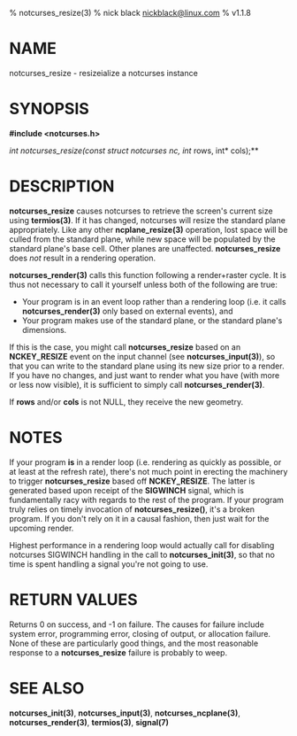 % notcurses_resize(3)
% nick black <nickblack@linux.com>
% v1.1.8

# NAME

notcurses_resize - resizeialize a notcurses instance

# SYNOPSIS

**#include <notcurses.h>**

**int notcurses_resize(const struct notcurses* nc, int* rows, int* cols);**

# DESCRIPTION

**notcurses_resize** causes notcurses to retrieve the screen's current size
using **termios(3)**. If it has changed, notcurses will resize the standard
plane appropriately. Like any other **ncplane_resize(3)** operation, lost
space will be culled from the standard plane, while new space will be
populated by the standard plane's base cell. Other planes are unaffected.
**notcurses_resize** does *not* result in a rendering operation.

**notcurses_render(3)** calls this function following a render+raster cycle. It
is thus not necessary to call it yourself unless both of the following are
true:

* Your program is in an event loop rather than a rendering loop (i.e. it calls **notcurses_render(3)** only based on external events), and
* Your program makes use of the standard plane, or the standard plane's dimensions.

If this is the case, you might call **notcurses_resize** based on an
**NCKEY_RESIZE** event on the input channel (see **notcurses_input(3)**),
so that you can write to the standard plane using its new size prior to a
render. If you have no changes, and just want to render what you have (with
more or less now visible), it is sufficient to simply call **notcurses_render(3)**.

If **rows** and/or **cols** is not NULL, they receive the new geometry.

# NOTES

If your program **is** in a render loop (i.e. rendering as quickly as
possible, or at least at the refresh rate), there's not much point in
erecting the machinery to trigger **notcurses_resize** based off
**NCKEY_RESIZE**. The latter is generated based upon receipt of the **SIGWINCH**
signal, which is fundamentally racy with regards to the rest of the program.
If your program truly relies on timely invocation of **notcurses_resize()**,
it's a broken program. If you don't rely on it in a causal fashion, then just
wait for the upcoming render.

Highest performance in a rendering loop would actually call for disabling
notcurses SIGWINCH handling in the call to **notcurses_init(3)**, so that no
time is spent handling a signal you're not going to use.

# RETURN VALUES

Returns 0 on success, and -1 on failure. The causes for failure include system
error, programming error, closing of output, or allocation failure. None
of these are particularly good things, and the most reasonable response to a
**notcurses_resize** failure is probably to weep.

# SEE ALSO

**notcurses_init(3)**, **notcurses_input(3)**, **notcurses_ncplane(3)**,
**notcurses_render(3)**, **termios(3)**, **signal(7)**
